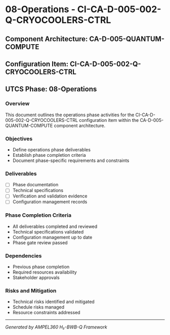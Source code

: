 # 08-Operations - CI-CA-D-005-002-Q-CRYOCOOLERS-CTRL

## Component Architecture: CA-D-005-QUANTUM-COMPUTE
## Configuration Item: CI-CA-D-005-002-Q-CRYOCOOLERS-CTRL
## UTCS Phase: 08-Operations

### Overview
This document outlines the operations phase activities for the CI-CA-D-005-002-Q-CRYOCOOLERS-CTRL configuration item within the CA-D-005-QUANTUM-COMPUTE component architecture.

### Objectives
- Define operations phase deliverables
- Establish phase completion criteria
- Document phase-specific requirements and constraints

### Deliverables
- [ ] Phase documentation
- [ ] Technical specifications
- [ ] Verification and validation evidence
- [ ] Configuration management records

### Phase Completion Criteria
- All deliverables completed and reviewed
- Technical specifications validated
- Configuration management up to date
- Phase gate review passed

### Dependencies
- Previous phase completion
- Required resources availability
- Stakeholder approvals

### Risks and Mitigation
- Technical risks identified and mitigated
- Schedule risks managed
- Resource constraints addressed

---
*Generated by AMPEL360 H₂-BWB-Q Framework*
